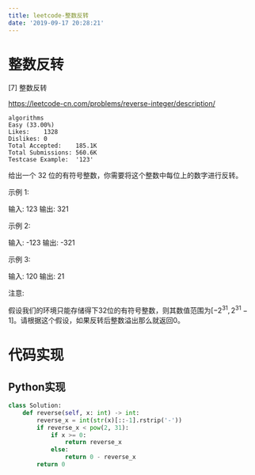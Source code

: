 ```yaml
---
title: leetcode-整数反转
date: '2019-09-17 20:28:21'
---
```


# 整数反转

[7] 整数反转

https://leetcode-cn.com/problems/reverse-integer/description/

```
algorithms
Easy (33.00%)
Likes:    1328
Dislikes: 0
Total Accepted:    185.1K
Total Submissions: 560.6K
Testcase Example:  '123'
```

给出一个 32 位的有符号整数，你需要将这个整数中每位上的数字进行反转。

示例 1:

输入: 123
输出: 321


示例 2:

输入: -123
输出: -321


示例 3:

输入: 120
输出: 21


注意:

假设我们的环境只能存储得下$32$位的有符号整数，则其数值范围为$[−2^{31},2^{31}−1]$。请根据这个假设，如果反转后整数溢出那么就返回$0$。

# 代码实现

## Python实现

```python
class Solution:
    def reverse(self, x: int) -> int:
        reverse_x = int(str(x)[::-1].rstrip('-'))
        if reverse_x < pow(2, 31):
            if x >= 0:
                return reverse_x
            else:
                return 0 - reverse_x
        return 0
```